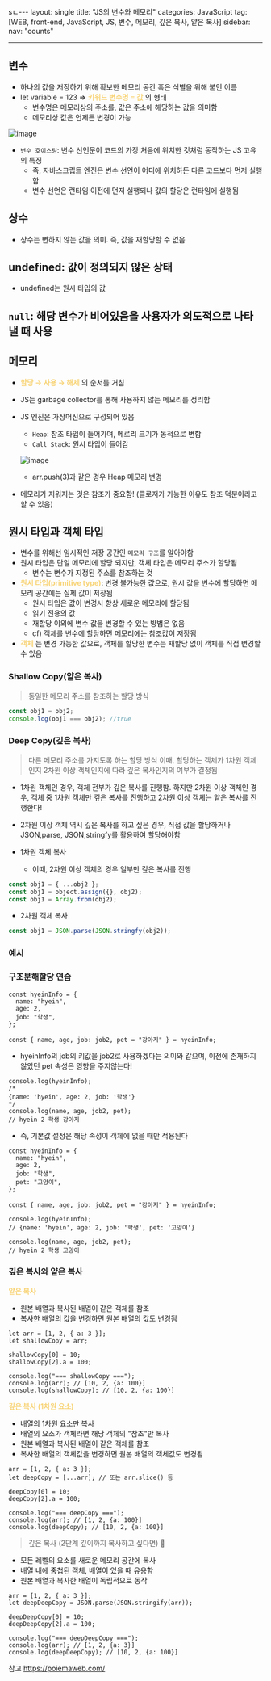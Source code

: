 sㄴ---
layout: single
title: "JS의 변수와 메모리"
categories: JavaScript
tag: [WEB, front-end, JavaScript, JS, 변수, 메모리, 깊은 복사, 얕은 복사]
sidebar:
nav: "counts"

---

## 변수

- 하나의 값을 저장하기 위해 확보한 메모리 공간 혹은 식별을 위해 붙인 이름
- let variable = 123 ⇒ <span style="color:#f8d374; font-weight: bold;">키워드 변수명 = 값</span> 의 형태
  - 변수명은 메모리상의 주소를, 값은 주소에 해당하는 값을 의미함
  - 메모리상 값은 언제든 변경이 가능

![image](https://github.com/user-attachments/assets/111110a2-4976-4139-adac-12568fdee011)

- `변수 호이스팅`: 변수 선언문이 코드의 가장 처음에 위치한 것처럼 동작하는 JS 고유의 특징
  - 즉, 자바스크립트 엔진은 변수 선언이 어디에 위치하든 다른 코드보다 먼저 실행함
  - 변수 선언은 런타임 이전에 먼저 실행되나 값의 할당은 런타임에 실행됨

## 상수

- 상수는 변하지 않는 값을 의미. 즉, 값을 재할당할 수 없음

## undefined: 값이 정의되지 않은 상태

- undefined는 원시 타입의 값

## `null`: 해당 변수가 비어있음을 사용자가 의도적으로 나타낼 때 사용

## 메모리

- <span style="color:#f8d374; font-weight: bold;">할당 → 사용 → 해제</span> 의 순서를 거침
- JS는 garbage collector를 통해 사용하지 않는 메모리를 정리함
- JS 엔진은 가상머신으로 구성되어 있음

  - `Heap`: 참조 타입이 들어가며, 메로리 크기가 동적으로 변함
  - `Call Stack`: 원시 타입이 들어감

  ![image](https://github.com/user-attachments/assets/a8d4415b-a344-46a1-9557-9b1d6613cd19)

  - arr.push(3)과 같은 경우 Heap 메모리 변경

- 메모리가 지워지는 것은 참조가 중요함! (클로저가 가능한 이유도 참조 덕분이라고 할 수 있음)

## 원시 타입과 객체 타입

- 변수를 위해선 임시적인 저장 공간인 `메모리 구조`를 알아야함
- 원시 타입은 단일 메모리에 할당 되지만, 객체 타입은 메모리 주소가 할당됨
  - 변수는 변수가 지정된 주소를 참조하는 것
- <span style="color:#f8d374; font-weight: bold;">원시 타입(primitive type)</span>: 변경 불가능한 값으로, 원시 값을 변수에 할당하면 메모리 공간에는 실제 값이 저장됨
  - 원시 타입은 값이 변경시 항상 새로운 메모리에 할당됨
  - 읽기 전용의 값
  - 재할당 이외에 변수 값을 변경할 수 있는 방법은 없음
  - cf) 객체를 변수에 할당하면 메모리에는 참조값이 저장됨
- <span style="color:#f8d374; font-weight: bold;">객체</span> 는 변경 가능한 값으로, 객체를 할당한 변수는 재할당 없이 객체를 직접 변경할 수 있음

### Shallow Copy(얕은 복사)

> 동일한 메모리 주소를 참조하는 할당 방식

```jsx
const obj1 = obj2;
console.log(obj1 === obj2); //true
```

### Deep Copy(깊은 복사)

> 다른 메모리 주소를 가지도록 하는 할당 방식
> 이때, 할당하는 객체가 1차원 객체인지 2차원 이상 객체인지에 따라 깊은 복사인지의 여부가 결정됨

- 1차원 객체인 경우, 객체 전부가 깊은 복사를 진행함. 하지만 2차원 이상 객체인 경우, 객체 중 1차원 객체만 깊은 복사를 진행하고 2차원 이상 객체는 얕은 복사를 진행한다!

- 2차원 이상 객체 역시 깊은 복사를 하고 싶은 경우, 직접 값을 할당하거나 JSON,parse, JSON,stringfy를 활용하여 할당해야함

- 1차원 객체 복사
  - 이때, 2차원 이상 객체의 경우 일부만 깊은 복사를 진행

```jsx
const obj1 = { ...obj2 };
const obj1 = object.assign({}, obj2);
const obj1 = Array.from(obj2);
```

- 2차원 객체 복사

```jsx
const obj1 = JSON.parse(JSON.stringfy(obj2));
```

### 예시

### 구조분해할당 연습

```tsx
const hyeinInfo = {
  name: "hyein",
  age: 2,
  job: "학생",
};

const { name, age, job: job2, pet = "강아지" } = hyeinInfo;
```

- hyeinInfo의 job의 키값을 job2로 사용하겠다는 의미와 같으며, 이전에 존재하지 않았던 pet 속성은 영향을 주지않는다!

```tsx
console.log(hyeinInfo);
/*
{name: 'hyein', age: 2, job: '학생'}
*/
console.log(name, age, job2, pet);
// hyein 2 학생 강아지
```

- 즉, 기본값 설정은 해당 속성이 객체에 없을 때만 적용된다

```tsx
const hyeinInfo = {
  name: "hyein",
  age: 2,
  job: "학생",
  pet: "고양이",
};

const { name, age, job: job2, pet = "강아지" } = hyeinInfo;

console.log(hyeinInfo);
// {name: 'hyein', age: 2, job: '학생', pet: '고양이'}

console.log(name, age, job2, pet);
// hyein 2 학생 고양이
```

### 깊은 복사와 얕은 복사

<span style="color:#f8d374; font-weight: bold;">얕은 복사</span>

- 원본 배열과 복사된 배열이 같은 객체를 참조
- 복사한 배열의 값을 변경하면 원본 배열의 값도 변경됨

```tsx
let arr = [1, 2, { a: 3 }];
let shallowCopy = arr;

shallowCopy[0] = 10;
shallowCopy[2].a = 100;

console.log("=== shallowCopy ===");
console.log(arr); // [10, 2, {a: 100}]
console.log(shallowCopy); // [10, 2, {a: 100}]
```

<span style="color:#f8d374; font-weight: bold;">깊은 복사 (1차원 요소)</span>

- 배열의 1차원 요소만 복사
- 배열의 요소가 객체라면 해당 객체의 "참조"만 복사
- 원본 배열과 복사된 배열이 같은 객체를 참조
- 복사한 배열의 객체값을 변경하면 원본 배열의 객체값도 변경됨

```tsx
arr = [1, 2, { a: 3 }];
let deepCopy = [...arr]; // 또는 arr.slice() 등

deepCopy[0] = 10;
deepCopy[2].a = 100;

console.log("=== deepCopy ===");
console.log(arr); // [1, 2, {a: 100}]
console.log(deepCopy); // [10, 2, {a: 100}]
```

> 깊은 복사 (2단계 깊이까지 복사하고 싶다면) 🤔

- 모든 레벨의 요소를 새로운 메모리 공간에 복사
- 배열 내에 중첩된 객체, 배열이 있을 때 유용함
- 원본 배열과 복사한 배열이 독립적으로 동작

```tsx
arr = [1, 2, { a: 3 }];
let deepDeepCopy = JSON.parse(JSON.stringify(arr));

deepDeepCopy[0] = 10;
deepDeepCopy[2].a = 100;

console.log("=== deepDeepCopy ===");
console.log(arr); // [1, 2, {a: 3}]
console.log(deepDeepCopy); // [10, 2, {a: 100}]
```

참고
https://poiemaweb.com/
